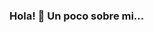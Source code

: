 ### Hola! 👋 Un poco sobre mi...
<!--
**nicolasDunahur/nicolasDunahur** is a ✨ _special_ ✨ repository because its `README.md` (this file) appears on your GitHub profile.

Estudiante de sistemas con muchas ganas de empezar a trabajar como desarrollador. Me interesa todo lo relacionado con nuevas tecnologías, principalmente el desarrollo Web y blockchain. Me gustaría poder combinar mis dos pasiones la economía y programación. Busco una empresa donde poder crecer y desarrollarme profesionalmente.

### Contacto

 - [CV] https://drive.google.com/file/d/1u2HcJnAuf6ifnXbGelcW-4ko7k0F8QKh/view?usp=sharing
-->
